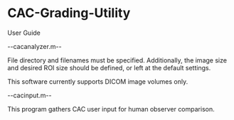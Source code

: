 # CAC-Grading-Utility

User Guide

--cacanalyzer.m-- 

File directory and filenames must be specified. Additionally, the image size and desired ROI size should be defined, or left at the default settings.

This software currently supports DICOM image volumes only.

--cacinput.m--

This program gathers CAC user input for human observer comparison.


